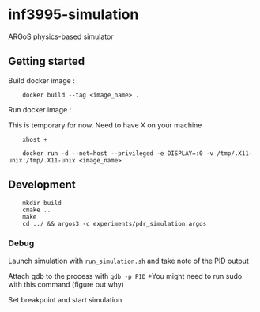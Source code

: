 # inf3995-simulation

ARGoS physics-based simulator

## Getting started

Build docker image :

        docker build --tag <image_name> .

Run docker image :

This is temporary for now. Need to have X on your machine
        
        xhost + 
        
        docker run -d --net=host --privileged -e DISPLAY=:0 -v /tmp/.X11-unix:/tmp/.X11-unix <image_name>


## Development


        mkdir build
        cmake ..
        make
        cd ../ && argos3 -c experiments/pdr_simulation.argos

### Debug

Launch simulation with `run_simulation.sh` and take note of the PID output

Attach gdb to the process with `gdb -p PID` *You might need to run sudo with this command (figure out why)

Set breakpoint and start simulation
